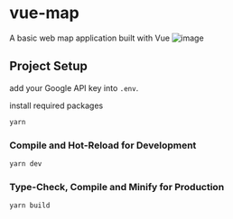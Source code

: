 # vue-map

A basic web map application built with Vue
![image](https://github.com/yaochen200811/vue-map/assets/43761896/0ebedd95-a80d-48ac-ba92-247b0970bd88)


## Project Setup

add your Google API key into `.env`.

install required packages
```sh
yarn
```

### Compile and Hot-Reload for Development

```sh
yarn dev
```

### Type-Check, Compile and Minify for Production

```sh
yarn build
```

